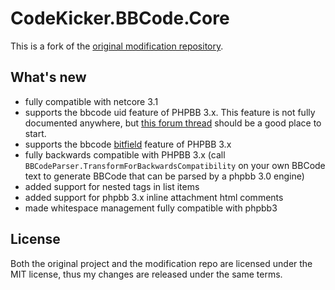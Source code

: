 CodeKicker.BBCode.Core
=====================

This is a fork of the [original modification repository](https://github.com/Pablissimo/CodeKicker.BBCode-Mod).

## What's new
* fully compatible with netcore 3.1
* supports the bbcode uid feature of PHPBB 3.x. This feature is not fully documented anywhere, but [this forum thread](https://www.phpbb.com/community/viewtopic.php?t=1378765) should be a good place to start.
* supports the bbcode [bitfield](https://www.phpbb.com/support/docs/en/3.1/kb/article/how-to-template-bitfield-and-bbcodes/) feature of PHPBB 3.x
* fully backwards compatible with PHPBB 3.x (call `BBCodeParser.TransformForBackwardsCompatibility` on your own BBCode text to generate BBCode that can be parsed by a phpbb 3.0 engine)
* added support for nested tags in list items
* added support for phpbb 3.x inline attachment html comments
* made whitespace management fully compatible with phpbb3 

## License
Both the original project and the modification repo are licensed under the MIT license, thus my changes are released under the same terms.
